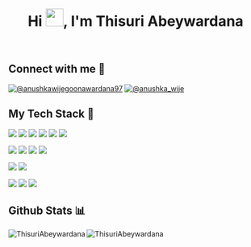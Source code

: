 <h1 align="center">Hi <img src="https://media.giphy.com/media/hvRJCLFzcasrR4ia7z/giphy.gif" width="35">, I'm Thisuri Abeywardana</h1>

<br>

## Connect with me 💬

[![@anushkawijegoonawardana97](https://img.icons8.com/fluency/48/000000/linkedin.png "Thisuri Abeywardana")](https://www.linkedin.com/in/thisuri-abeywardana-81ab401a4) [![@anushka_wije](https://img.icons8.com/color/48/000000/behance.png "Thisuri Abeywardana")](https://www.behance.net/thisuriabeywardana) 


## My Tech Stack 🚀 

<img src="https://img.icons8.com/color/48/000000/html-5--v1.png"/> <img src="https://img.icons8.com/color/48/000000/css3.png"/> 
<img src="https://img.icons8.com/color/48/000000/tailwind_css.png"/> 
<img src="https://img.icons8.com/color/48/material-ui.png"/> 
<img src="https://img.icons8.com/color/48/000000/javascript--v1.png"/> 
<img src="https://img.icons8.com/office/48/000000/react.png"/> 

<img src="https://img.icons8.com/color/48/000000/java-coffee-cup-logo--v1.png"/> <img src="https://img.icons8.com/color/48/000000/c-programming.png"/> <img src="https://img.icons8.com/officel/48/000000/php-logo.png"/> <img src="https://img.icons8.com/color/48/000000/nodejs.png"/>

<img src="https://img.icons8.com/color/48/000000/mysql-logo.png"/> <img src="https://img.icons8.com/color/48/000000/mongodb.png"/> 

<img src="https://img.icons8.com/color/48/000000/figma--v1.png"/> <img src="https://img.icons8.com/color/48/000000/adobe-illustrator--v1.png"/> 
<img src="https://img.icons8.com/color/48/000000/adobe-photoshop.png"/> 

## Github Stats 📊

<p><img align="left" src="https://github-readme-stats.vercel.app/api/top-langs?username=ThisuriAbeywardana&show_icons=true&locale=en&layout=compact" alt="ThisuriAbeywardana" /><p>

<p><img align="center" src="https://github-readme-stats.vercel.app/api?username=ThisuriAbeywardana&show_icons=true&locale=en" alt="ThisuriAbeywardana" /></p>




<!--
**ThisuriAbeywardana/ThisuriAbeywardana** is a ✨ _special_ ✨ repository because its `README.md` (this file) appears on your GitHub profile.

Here are some ideas to get you started:

- 🔭 I’m currently working on ...
- 🌱 I’m currently learning ...
- 👯 I’m looking to collaborate on ...
- 🤔 I’m looking for help with ...
- 💬 Ask me about ...
- 📫 How to reach me: ...
- 😄 Pronouns: ...
- ⚡ Fun fact: ...
-->
